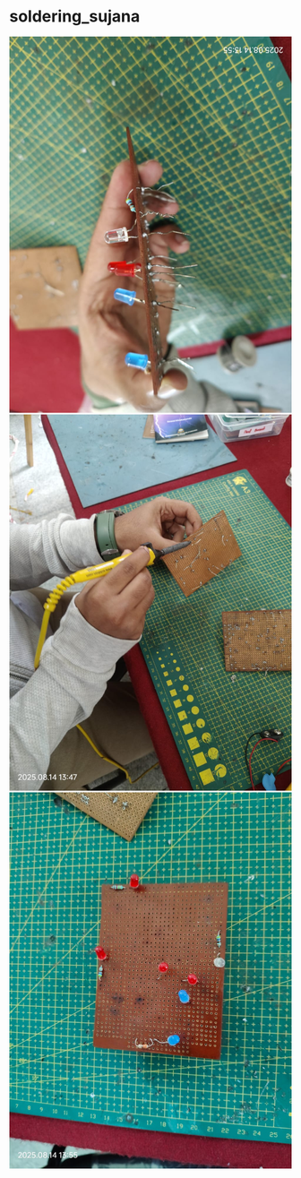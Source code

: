 # soldering_sujana

![image alt](https://github.com/sujan935/soldering_sujana/blob/main/WhatsApp%20Image%202025-09-02%20at%2010.30.34_80da572d.jpg?raw=true)
![image alt](https://github.com/sujan935/soldering_sujana/blob/main/WhatsApp%20Image%202025-09-02%20at%2010.30.34_f486f89f.jpg?raw=true)
![image alt](https://github.com/sujan935/soldering_sujana/blob/main/WhatsApp%20Image%202025-09-02%20at%2010.30.35_56bac5d2.jpg?raw=true)
